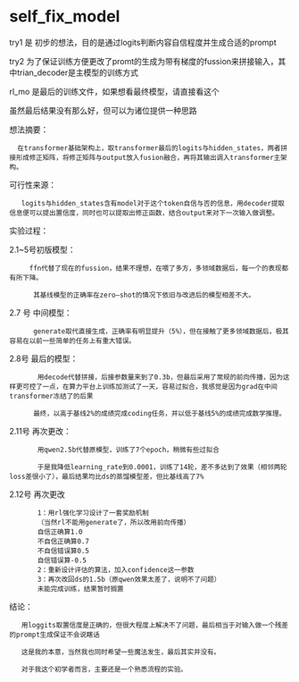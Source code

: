 # self_fix_model
try1 是 初步的想法，目的是通过logits判断内容自信程度并生成合适的prompt

try2 为了保证训练方便更改了promt的生成为带有梯度的fussion来拼接输入，其中trian_decoder是主模型的训练方式

rl_mo 是最后的训练文件，如果想看最终模型，请直接看这个

虽然最后结果没有那么好，但可以为诸位提供一种思路

想法摘要：

      在transformer基础架构上，取transformer最后的logits与hidden_states，两者拼接形成修正矩阵，将修正矩阵与output放入fusion融合，再将其输出调入transformer主架构。

可行性来源：

       logits与hidden_states含有model对于这个token自信与否的信息，用decoder提取信息便可以提出置信度，同时也可以提取出修正函数，结合output来对下一次输入做调整。

实验过程：

2.1~5号初版模型：

         ffn代替了现在的fussion，结果不理想，在喂了多方，多领域数据后，每一个的表现都有所下降。

          其基线模型的正确率在zero—shot的情况下依旧与改进后的模型相差不大。

2.7 号 中间模型：

          generate取代直接生成，正确率有明显提升（5%），但在接触了更多领域数据后，极其容易在以前一些简单的任务上有重大错误。

2.8号  最后的模型：

           用decode代替拼接，后接参数量来到了0.3b，但最后采用了常规的前向传播，因为这样更可控了一点，在算力平台上训练加测试了一天，容易过拟合，我感觉是因为grad在中间transformer冻结了的后果

          最终，以高于基线2%的成绩完成coding任务，并以低于基线5%的成绩完成数学推理。
2.11号 再次更改：

           用qwen2.5b代替原模型，训练了7个epoch，稍微有些过拟合
           
           于是我降低learning_rate到0.0001，训练了14轮，差不多达到了效果（相邻两轮loss差很小了），最后结果均比ds的蒸馏模型差，但比基线高了7%
2.12号 再次更改

           1：用rl强化学习设计了一套奖励机制
           （当然rl不能用generate了，所以改用前向传播）
           自信正确算1.0
           不自信正确算0.7
           不自信错误算0.5
           自信错误算-0.5
           2：重新设计评估的算法，加入confidence这一参数
           3：再次改回ds的1.5b（原qwen效果太差了，说明不了问题）
           未能完成训练，结果暂时搁置

结论：

       用loggits取置信度是正确的，但很大程度上解决不了问题，最后相当于对输入做一个残差的prompt生成保证不会说瞎话

       这是我的本意，当然我也同时希望一些魔法发生，最后其实并没有。

       对于我这个初学者而言，主要还是一个熟悉流程的实验。
